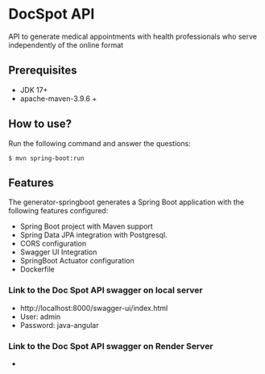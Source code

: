 # DocSpot API
API to generate medical appointments with health professionals who serve independently of the online format

## Prerequisites
* JDK 17+
* apache-maven-3.9.6 +

## How to use?
Run the following command and answer the questions:

```shell
$ mvn spring-boot:run
```

## Features
The generator-springboot generates a Spring Boot application with the following features configured:

* Spring Boot project with Maven support
* Spring Data JPA integration with Postgresql.
* CORS configuration
* Swagger UI Integration
* SpringBoot Actuator configuration
* Dockerfile

### Link to the Doc Spot API swagger on local server
 * http://localhost:8000/swagger-ui/index.html
 * User: admin
 * Password: java-angular

### Link to the Doc Spot API swagger on Render Server
 * 